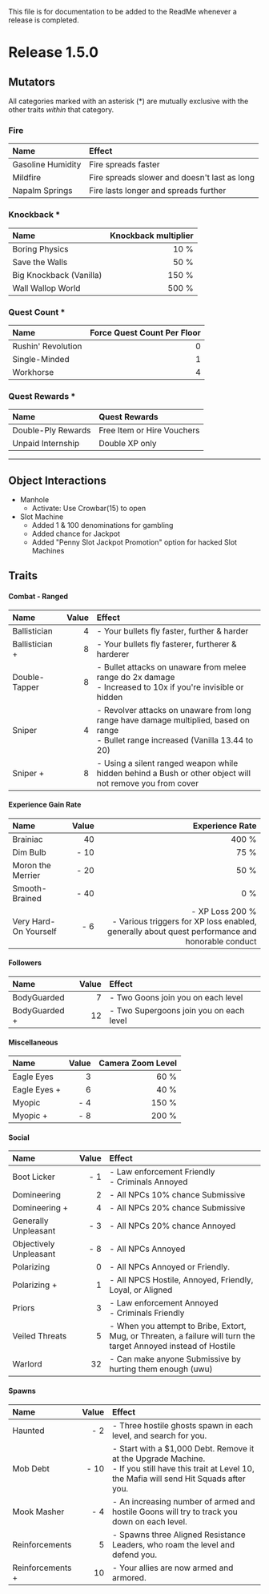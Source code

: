 This file is for documentation to be added to the ReadMe whenever a release is completed.

#
# Release 1.5.0

## Mutators

All categories marked with an asterisk (*) are mutually exclusive with the other traits *within* that category.

### Fire

|Name                           |Effect                                                 |
|:------------------------------|:------------------------------------------------------|
|Gasoline Humidity              |Fire spreads faster                                    |
|Mildfire                       |Fire spreads slower and doesn't last as long           |
|Napalm Springs                 |Fire lasts longer and spreads further                  |

### Knockback *

|Name                           |Knockback multiplier   |
|:------------------------------|----------------------:|
|Boring Physics                 |10 %                   |
|Save the Walls                 |50 %                   |
|Big Knockback (Vanilla)        |150 %                  |
|Wall Wallop World              |500 %                  |

### Quest Count *

|Name                           |Force Quest Count Per Floor|
|:------------------------------|--------------------------:|
|Rushin' Revolution             |0
|Single-Minded                  |1
|Workhorse                      |4

### Quest Rewards *

|Name                           |Quest Rewards|
|:------------------------------|:------------|
|Double-Ply Rewards             |Free Item or Hire Vouchers
|Unpaid Internship              |Double XP only

---

## Object Interactions
- Manhole
  - Activate: Use Crowbar(15) to open
- Slot Machine
  - Added 1 & 100 denominations for gambling
  - Added chance for Jackpot
  - Added "Penny Slot Jackpot Promotion" option for hacked Slot Machines

## Traits

#### Combat - Ranged

|Name                           |Value  |Effect|
|:------------------------------|------:|:-----|
|Ballistician                   |4      |- Your bullets fly faster, further & harder
|Ballistician +                 |8      |- Your bullets fly fasterer, furtherer & harderer
|Double-Tapper                  |8      |- Bullet attacks on unaware from melee range do 2x damage<br>- Increased to 10x if you're invisible or hidden
|Sniper                         |4      |- Revolver attacks on unaware from long range have damage multiplied, based on range<br>- Bullet range increased (Vanilla 13.44 to 20)
|Sniper +                       |8      |- Using a silent ranged weapon while hidden behind a Bush or other object will not remove you from cover

#### Experience Gain Rate

|Name                           |Value  |Experience Rate|
|:------------------------------|------:|--------------:|
|Brainiac                       |40     |400 %
|Dim Bulb                       |- 10   |75 %
|Moron the Merrier              |- 20   |50 %
|Smooth-Brained                 |- 40   |0 %
|Very Hard-On Yourself          |- 6    |- XP Loss 200 %<br>- Various triggers for XP loss enabled, generally about quest performance and honorable conduct

#### Followers

|Name                           |Value  |Effect|
|:------------------------------|------:|:-----|
|BodyGuarded                    |7      |- Two Goons join you on each level
|BodyGuarded +                  |12     |- Two Supergoons join you on each level

#### Miscellaneous

|Name                           |Value  |Camera Zoom Level|
|:------------------------------|------:|----------------:|
|Eagle Eyes                     |3      |60 %
|Eagle Eyes +                   |6      |40 %
|Myopic                         |- 4    |150 %
|Myopic +                       |- 8    |200 %

#### Social

|Name                           |Value  |Effect|
|:------------------------------|------:|:-----|
|Boot Licker                    |- 1    |- Law enforcement Friendly<br>- Criminals Annoyed
|Domineering                    |2      |- All NPCs 10% chance Submissive
|Domineering +                  |4      |- All NPCs 20% chance Submissive
|Generally Unpleasant           |- 3    |- All NPCs 20% chance Annoyed
|Objectively Unpleasant         |- 8    |- All NPCs Annoyed
|Polarizing                     |0      |- All NPCs Annoyed or Friendly.
|Polarizing +                   |1      |- All NPCS Hostile, Annoyed, Friendly, Loyal, or Aligned
|Priors                         |3      |- Law enforcement Annoyed<br>- Criminals Friendly
|Veiled Threats                 |5      |- When you attempt to Bribe, Extort, Mug, or Threaten, a failure will turn the target Annoyed instead of Hostile
|Warlord                        |32     |- Can make anyone Submissive by hurting them enough (uwu)

#### Spawns

|Name                           |Value  |Effect|
|:------------------------------|------:|:-----|
|Haunted                        |- 2    |- Three hostile ghosts spawn in each level, and search for you.
|Mob Debt                       |- 10   |- Start with a $1,000 Debt. Remove it at the Upgrade Machine.<br>- If you still have this trait at Level 10, the Mafia will send Hit Squads after you.
|Mook Masher                    |- 4    |- An increasing number of armed and hostile Goons will try to track you down on each level. 
|Reinforcements                 |5      |- Spawns three Aligned Resistance Leaders, who roam the level and defend you.
|Reinforcements +               |10     |- Your allies are now armed and armored.
